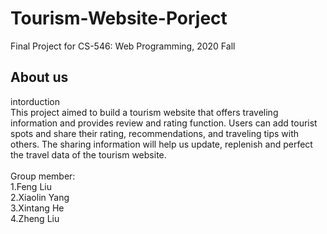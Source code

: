 # Tourism-Website-Porject
 Final Project for CS-546: Web Programming, 2020 Fall<br>
## About us
intorduction<br>
This project aimed to build a tourism website that offers traveling information and provides review and rating function. Users can add tourist spots and share their rating, recommendations, and traveling tips with others.  The sharing information will help us update, replenish and perfect the travel data of the tourism website.<br>
<br>
Group member:<br>
1.Feng Liu<br>
2.Xiaolin Yang<br>
3.Xintang He<br>
4.Zheng Liu<br>
